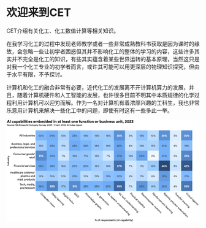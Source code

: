 # 欢迎来到CET
CET介绍有关化工、化工数值计算等相关知识。

在我学习化工的过程中发现老师教学或者一些非常成熟教科书获取是因为课时的缘故，会忽略一些让初学者困惑但其并不影响化工的整体的学习的内容，这些许多其实并不完全是化工的知识，有些其实蕴含着某些世界运转的基本原理，当然这只是对我一个化工专业的初学者而言，或许其可能可以用更深层的物理知识探究，但由于水平有限，不予探讨。

计算机和化工的融合非常有必要，近代化工的发展离不开计算机算力的发展，并且，随着计算机硬件和人工智能的发展，也许很多目前不明其中本质规律的化学过程利用计算机可以迎刃而解。作为一名对计算机有着浓厚兴趣的工科生，我也非常乐意用计算机来解决一些化工中的问题，即使有时这有一些多此一举。

![](fig_4.4.3.png)